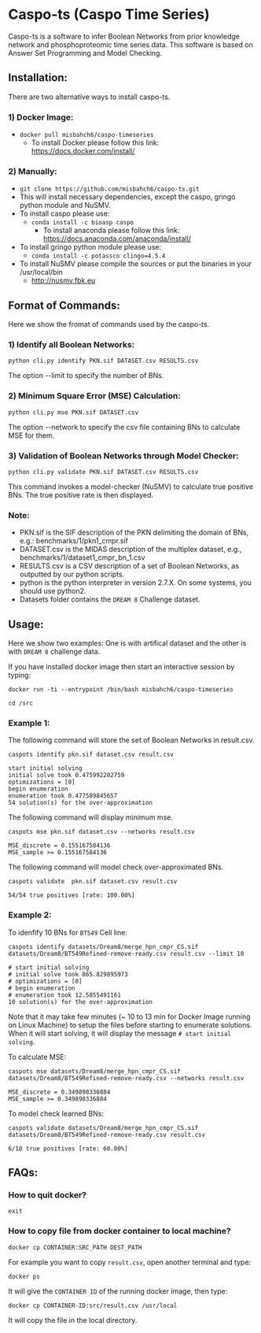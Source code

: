 # Caspo-ts (Caspo Time Series)
Caspo-ts is a software to infer Boolean Networks from prior knowledge network and phosphoproteomic time series data. This software is based on Answer Set Programming and Model Checking. 

## Installation:  
There are two alternative ways to install caspo-ts. 

### 1) Docker Image:   
   * ```docker pull misbahch6/caspo-timeseries```  
     * To install Docker please follow this link: https://docs.docker.com/install/

### 2) Manually:  
   * ```git clone https://github.com/misbahch6/caspo-ts.git```  
   * This will install necessary dependencies, except the caspo, gringo python module and NuSMV.
   * To install caspo please use:
     * ```conda install -c bioasp caspo```
        * To install anaconda please follow this link: https://docs.anaconda.com/anaconda/install/
   * To install gringo python module please use:
     * ```conda install -c potassco clingo=4.5.4```
   * To install NuSMV please compile the sources or put the binaries in your /usr/local/bin
     * http://nusmv.fbk.eu

## Format of Commands:  

Here we show the fromat of commands used by the caspo-ts.

### 1) Identify all Boolean Networks:
 
 ```python cli.py identify PKN.sif DATASET.csv RESULTS.csv```    
     
   The option --limit to specify the number of BNs.

### 2) Minimum Square Error (MSE) Calculation:
 
 ```python cli.py mse PKN.sif DATASET.csv```   
     
   The option --network to specify the csv file containing BNs to calculate MSE for them.

### 3) Validation of Boolean Networks through Model Checker:
   
   ```python cli.py validate PKN.sif DATASET.csv RESULTS.csv``` 
   
   This command invokes a model-checker (NuSMV) to calculate true positive BNs. The true      positive rate is then displayed. 

### Note:
* PKN.sif is the SIF description of the PKN delimiting the domain of BNs, e.g.: benchmarks/1/pkn1_cmpr.sif  
* DATASET.csv is the MIDAS description of the multiplex dataset, e.g., benchmarks/1/dataset1_cmpr_bn_1.csv  
* RESULTS.csv is a CSV description of a set of Boolean Networks, as outputted by our python scripts.  
* python is the python interpreter in version 2.7.X. On some systems, you should use python2. 
* Datasets folder contains the ```DREAM 8``` Challenge dataset.

## Usage:

Here we show two examples: One is with artifical dataset and the other is with ```DREAM 8``` challenge data.

If you have installed docker image then start an interactive session by typing:  

```docker run -ti --entrypoint /bin/bash misbahch6/caspo-timeseries``` 

```cd /src```

### Example 1:

The following command will store the set of Boolean Networks in result.csv.

```caspots identify pkn.sif dataset.csv result.csv```

```
start initial solving
initial solve took 0.475992202759
optimizations = [0]
begin enumeration
enumeration took 0.477589845657
54 solution(s) for the over-approximation
```
The following command will display minimum mse. 

```caspots mse pkn.sif dataset.csv --networks result.csv```
```
MSE_discrete = 0.155167584136
MSE_sample >= 0.155167584136
```
The following command will model check over-approximated BNs.

```caspots validate  pkn.sif dataset.csv result.csv```
```
54/54 true positives [rate: 100.00%]
```
### Example 2:

To idenfify 10 BNs for ```BT549``` Cell line:

```caspots identify datasets/Dream8/merge_hpn_cmpr_CS.sif datasets/Dream8/BT549Refined-remove-ready.csv result.csv --limit 10```

```
# start initial solving
# initial solve took 865.829895973
# optimizations = [0]
# begin enumeration
# enumeration took 12.5855491161
10 solution(s) for the over-approximation
```

Note that it may take few minutes (~ 10 to 13 min for Docker Image running on Linux Machine) to setup the files before starting to enumerate solutions. When it will start solving, it will display the message ```# start initial solving```.

To calculate MSE:

```caspots mse datasets/Dream8/merge_hpn_cmpr_CS.sif datasets/Dream8/BT549Refined-remove-ready.csv --networks result.csv```

```
MSE_discrete = 0.349898336884
MSE_sample >= 0.349898336884
```

To model check learned BNs:

```caspots validate datasets/Dream8/merge_hpn_cmpr_CS.sif datasets/Dream8/BT549Refined-remove-ready.csv result.csv```

```
6/10 true positives [rate: 60.00%]
```

## FAQs:
### How to quit docker?

```exit```

### How to copy file from docker container to local machine?

```docker cp CONTAINER:SRC_PATH DEST_PATH``` 

For example you want to copy ```result.csv```,  open another terminal and type:

```docker ps```

It will give the ```CONTAINER ID``` of the running docker image, then type:

```docker cp CONTAINER-ID:src/result.csv /usr/local```

It will copy the file in the local directory.

